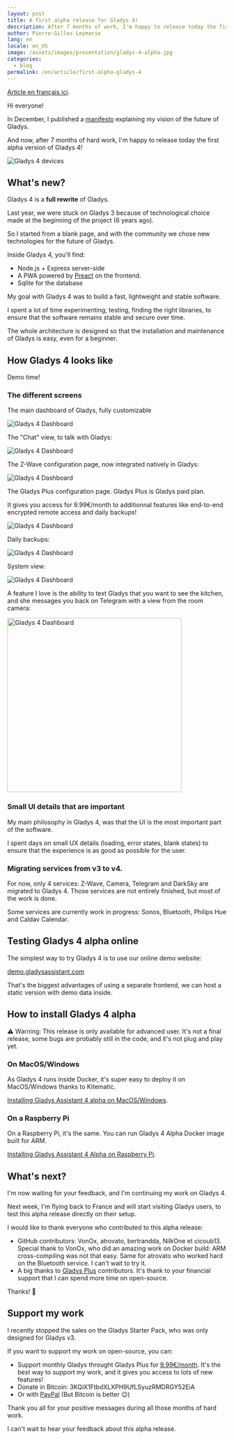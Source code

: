 ```yaml
---
layout: post
title: A first alpha release for Gladys 4!
description: After 7 months of work, I'm happy to release today the first alpha release of Gladys 4, the next major version of Gladys.
author: Pierre-Gilles Leymarie
lang: en
locale: en_US
image: /assets/images/presentation/gladys-4-alpha.jpg
categories:
  - blog
permalink: /en/article/first-alpha-gladys-4
---
```


[Article en français ici](/fr/article/premiere-alpha-gladys-4).

Hi everyone!

In December, I published a [manifesto](https://docs.google.com/document/d/1zqH0vvIRICOiXsgJVHRanInBgJ8aoTWtnrNpyASW9b0/edit?usp=sharing) explaining my vision of the future of Gladys.

And now, after 7 months of hard work, I'm happy to release today the first alpha version of Gladys 4!

<img src="/assets/images/articles/gladys-4-alpha/gladys-4-mockup-devices.jpg" alt="Gladys 4 devices" class="img-responsive"/>

## What's new?

Gladys 4 is a **full rewrite** of Gladys.

Last year, we were stuck on Gladys 3 because of technological choice made at the beginning of the project (6 years ago).

So I started from a blank page, and with the community we chose new technologies for the future of Gladys.

Inside Gladys 4, you'll find:

- Node.js + Express server-side
- A PWA powered by [Preact](https://github.com/developit/preact/) on the frontend.
- Sqlite for the database

My goal with Gladys 4 was to build a fast, lightweight and stable software.

I spent a lot of time experimenting, testing, finding the right libraries, to ensure that the software remains stable and secure over time.

The whole architecture is designed so that the installation and maintenance of Gladys is easy, even for a beginner.

## How Gladys 4 looks like

Demo time!

### The different screens

The main dashboard of Gladys, fully customizable

<img src="/assets/images/articles/gladys-4-alpha/dashboard.png" alt="Gladys 4 Dashboard" class="img-responsive"/>

The "Chat" view, to talk with Gladys:

<img src="/assets/images/articles/gladys-4-alpha/chat.png" alt="Gladys 4 Dashboard" class="img-responsive"/>

The Z-Wave configuration page, now integrated natively in Gladys:

<img src="/assets/images/articles/gladys-4-alpha/zwave.png" alt="Gladys 4 Dashboard" class="img-responsive"/>

The Gladys Plus configuration page. Gladys Plus is Gladys paid plan.

It gives you access for 9.99€/month to additionnal features like end-to-end encrypted remote access and daily backups!

<img src="/assets/images/articles/gladys-4-alpha/gladys-plus.png" alt="Gladys 4 Dashboard" class="img-responsive"/>

Daily backups:

<img src="/assets/images/articles/gladys-4-alpha/backups.png" alt="Gladys 4 Dashboard" class="img-responsive"/>

System view:

<img src="/assets/images/articles/gladys-4-alpha/system.png" alt="Gladys 4 Dashboard" class="img-responsive"/>

A feature I love is the ability to text Gladys that you want to see the kitchen, and she messages you back on Telegram with a view from the room camera:

<img src="/assets/images/articles/gladys-4-alpha/telegram-image.jpg" alt="Gladys 4 Dashboard" class="img-responsive" width="400"/>

### Small UI details that are important

My main philosophy in Gladys 4, was that the UI is the most important part of the software.

I spent days on small UX details (loading, error states, blank states) to ensure that the experience is as good as possible for the user.

### Migrating services from v3 to v4.

For now, only 4 services: Z-Wave, Camera, Telegram and DarkSky are migrated to Gladys 4. Those services are not entirely finished, but most of the work is done.

Some services are currently work in progress: Sonos, Bluetooth, Philips Hue and Caldav Calendar.

## Testing Gladys 4 alpha online

The simplest way to try Gladys 4 is to use our online demo website:

[demo.gladysassistant.com](https://demo.gladysassistant.com/dashboard)

That's the biggest advantages of using a separate frontend, we can host a static version with demo data inside.

## How to install Gladys 4 alpha

⚠️ Warning: This release is only available for advanced user. It's not a final release, some bugs are probably still in the code, and it's not plug and play yet.

### On MacOS/Windows

As Gladys 4 runs inside Docker, it's super easy to deploy it on MacOS/Windows thanks to Kitematic.

[Installing Gladys Assistant 4 alpha on MacOS/Windows](https://documentation.gladysassistant.com/en/installation#macos-windows).

### On a Raspberry Pi

On a Raspberry Pi, it's the same. You can run Gladys 4 Alpha Docker image built for ARM.

[Installing Gladys Assistant 4 Alpha on Raspberry Pi](https://documentation.gladysassistant.com/en/installation#raspberry-pi).

## What's next?

I'm now waiting for your feedback, and I'm continuing my work on Gladys 4.

Next week, I'm flying back to France and will start visiting Gladys users, to test this alpha release directly on their setup.

I would like to thank everyone who contributed to this alpha release:

- GitHub contributors: VonOx, atrovato, bertrandda, NilkOne et cicoub13. Special thank to VonOx, who did an amazing work on Docker build: ARM cross-compiling was not that easy. Same for atrovato who worked hard on the Bluetooth service. I can't wait to try it.
- A big thanks to [Gladys Plus](/en/pricing/) contributors. It's thank to your financial support that I can spend more time on open-source.

Thanks! 🙌

## Support my work

I recently stopped the sales on the Gladys Starter Pack, who was only designed for Gladys v3.

If you want to support my work on open-source, you can:

- Support monthly Gladys throught Gladys Plus for [9.99€/month](/en/pricing/). It's the best way to support my work, and it gives you access to lots of new features!
- Donate in Bitcoin: 3KQiX1FtbdXLXPH9UfLSyuzRMDRGY52EiA
- Or with [PayPal](https://www.paypal.me/gladysproject/20) (But Bitcoin is better 😉)

Thank you all for your positive messages during all those months of hard work.

I can't wait to hear your feedback about this alpha release.
